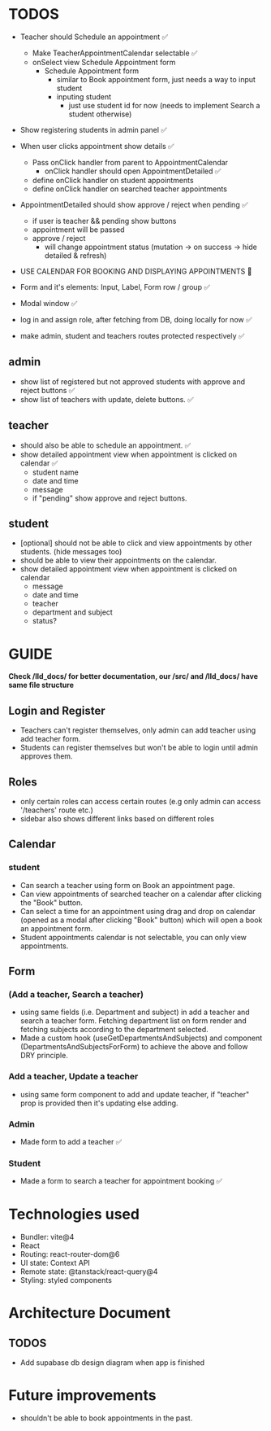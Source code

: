 # TODOS

- Teacher should Schedule an appointment ✅

  - Make TeacherAppointmentCalendar selectable ✅
  - onSelect view Schedule Appointment form
    - Schedule Appointment form
      - similar to Book appointment form, just needs a way to input student
      - inputing student
        - just use student id for now (needs to implement Search a student otherwise)

- Show registering students in admin panel ✅

- When user clicks appointment show details ✅
  - Pass onClick handler from parent to AppointmentCalendar
    - onClick handler should open AppointmentDetailed ✅
  - define onClick handler on student appointments
  - define onClick handler on searched teacher appointments
- AppointmentDetailed should show approve / reject when pending ✅
  - if user is teacher && pending show buttons
  - appointment will be passed
  - approve / reject
    - will change appointment status (mutation -> on success -> hide detailed & refresh)
- USE CALENDAR FOR BOOKING AND DISPLAYING APPOINTMENTS 🔼
- Form and it's elements: Input, Label, Form row / group ✅
- Modal window ✅
- log in and assign role, after fetching from DB, doing locally for now ✅
- make admin, student and teachers routes protected respectively ✅

## admin

- show list of registered but not approved students with approve and reject buttons ✅
- show list of teachers with update, delete buttons. ✅

## teacher

- should also be able to schedule an appointment. ✅
- show detailed appointment view when appointment is clicked on calendar ✅
  - student name
  - date and time
  - message
  - if "pending" show approve and reject buttons.

## student

- [optional] should not be able to click and view appointments by other students. (hide messages too)
- should be able to view their appointments on the calendar.
- show detailed appointment view when appointment is clicked on calendar
  - message
  - date and time
  - teacher
  - department and subject
  - status?

# GUIDE

**Check /lld_docs/ for better documentation, our /src/ and /lld_docs/ have same file structure**

## Login and Register

- Teachers can't register themselves, only admin can add teacher using add teacher form.
- Students can register themselves but won't be able to login until admin approves them.

## Roles

- only certain roles can access certain routes (e.g only admin can access '/teachers' route etc.)
- sidebar also shows different links based on different roles

## Calendar

### student

- Can search a teacher using form on Book an appointment page.
- Can view appointments of searched teacher on a calendar after clicking the "Book" button.
- Can select a time for an appointment using drag and drop on calendar (opened as a modal after clicking "Book" button)
  which will open a book an appointment form.
- Student appointments calendar is not selectable, you can only view appointments.

## Form

### (Add a teacher, Search a teacher)

- using same fields (i.e. Department and subject) in add a teacher and search a teacher form.
  Fetching department list on form render and fetching subjects according to the department selected.
- Made a custom hook (useGetDepartmentsAndSubjects) and
  component (DepartmentsAndSubjectsForForm) to achieve the above and follow DRY principle.

### Add a teacher, Update a teacher

- using same form component to add and update teacher, if "teacher" prop is provided then it's updating else adding.

### Admin

- Made form to add a teacher ✅

### Student

- Made a form to search a teacher for appointment booking ✅

# Technologies used

- Bundler: vite@4
- React
- Routing: react-router-dom@6
- UI state: Context API
- Remote state: @tanstack/react-query@4
- Styling: styled components

# Architecture Document

## TODOS

- Add supabase db design diagram when app is finished

# Future improvements

- shouldn't be able to book appointments in the past.
